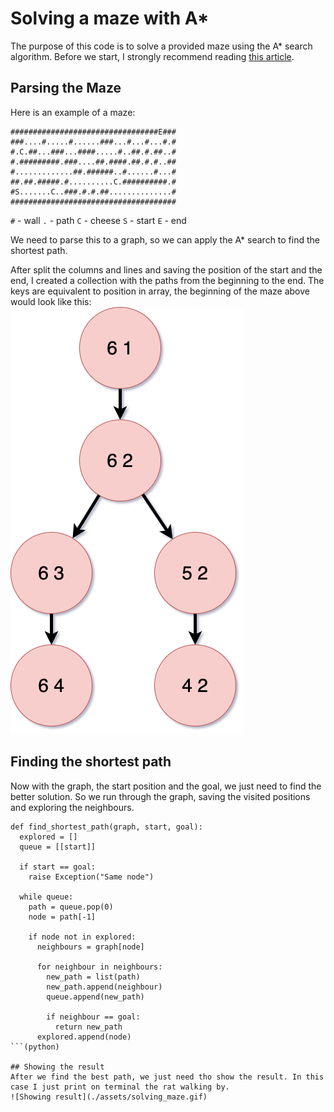 
# Solving a maze with A*
The purpose of this code is to solve a provided maze using the A* search algorithm.
Before we start, I strongly recommend reading [this article](https://theory.stanford.edu/~amitp/GameProgramming/AStarComparison.html).

## Parsing the Maze
Here is an example of a maze:

```
#################################E###
###....#.....#......###...#...#...#.#
#.C.##...###...####.....#..##.#.##..#
#.#########.###....##.####.##.#.#..##
#.............##.######..#......#...#
##.##.#####.#..........C.##########.#
#S.......C..###.#.#.##..............#
#####################################
```
`#` - wall
`.` - path
`C` - cheese
`S` - start
`E` - end

We need to parse this to a graph, so we can apply the A* search to find the shortest path.

After split the columns and lines and saving the position of the start and the end, I created a collection with the paths from the beginning to the end.
The keys are equivalent to position in array, the beginning of the maze above would look like this:
![Maze Graph](./assets/maze_graph.png)

## Finding the shortest path
Now with the graph, the start position and the goal, we just need to find the better solution. So we run through the graph, saving the visited positions and exploring the neighbours.
```
def find_shortest_path(graph, start, goal):
  explored = []
  queue = [[start]]

  if start == goal:
    raise Exception("Same node")

  while queue:
    path = queue.pop(0)
    node = path[-1]

    if node not in explored:
      neighbours = graph[node]

      for neighbour in neighbours:
        new_path = list(path)
        new_path.append(neighbour)
        queue.append(new_path)

        if neighbour == goal:
          return new_path
      explored.append(node)
```(python)

## Showing the result
After we find the best path, we just need tho show the result. In this case I just print on terminal the rat walking by.
![Showing result](./assets/solving_maze.gif)
